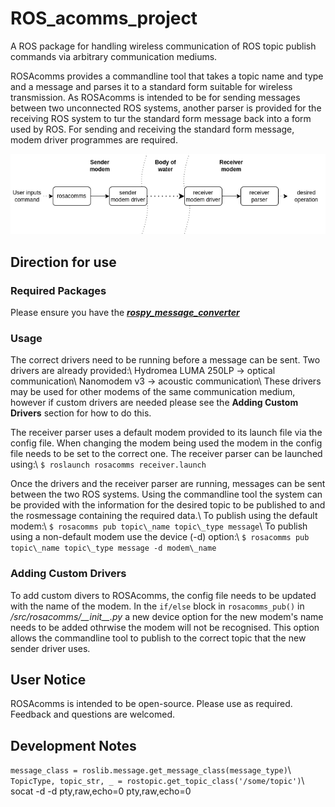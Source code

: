 # ROS_acomms_project
A ROS package for handling wireless communication of ROS topic publish commands via arbitrary communication mediums.

ROSAcomms provides a commandline tool that takes a topic name and type and a message and parses it to a standard form suitable for wireless transmission. As ROSAcomms is intended to be for sending messages between two unconnected ROS systems, another parser is provided for the receiving ROS system to tur the standard form message back into a form used by ROS. For sending and receiving the standard form message, modem driver programmes are required.

![](/assets/Systemdiagram.drawio.png?raw=true "ROSAcomms System Diagram")


## Direction for use
### Required Packages
Please ensure you have the [***rospy_message_converter***](https://github.com/uos/rospy_message_converter)

### Usage
The correct drivers need to be running before a message can be sent. Two drivers are already provided:\\
Hydromea LUMA 250LP -> optical communication\\
Nanomodem v3 -> acoustic communication\\
These drivers may be used for other modems of the same communication medium, however if custom drivers are needed please see the __Adding Custom Drivers__ section for how to do this.

The receiver parser uses a default modem provided to its launch file via the config file. When changing the modem being used the modem in the config file needs to be set to the correct one. The receiver parser can be launched using:\\
`$ roslaunch rosacomms receiver.launch`

Once the drivers and the receiver parser are running, messages can be sent between the two ROS systems. Using the commandline tool the system can be provided with the information for the desired topic to be published to and the rosmessage containing the required data.\\
To publish using the default modem:\\
`$ rosacomms pub topic\_name topic\_type message`\\
To publish using a non-default modem use the device (-d) option:\\
`$ rosacomms pub topic\_name topic\_type message -d modem\_name`

### Adding Custom Drivers
To add custom divers to ROSAcomms, the config file needs to be updated with the name of the modem. In the `if/else` block in `rosacomms_pub()` in _/src/rosacomms/\_\_init\_\_.py_ a new device option for the new modem's name needs to be added othrwise the modem will not be recognised. This option allows the commandline tool to publish to the correct topic that the new sender driver uses.


## User Notice
ROSAcomms is intended to be open-source. Please use as required. Feedback and questions are welcomed.


## Development Notes
`message_class = roslib.message.get_message_class(message_type)`\\
`TopicType, topic_str, _ = rostopic.get_topic_class('/some/topic')`\\
socat -d -d pty,raw,echo=0 pty,raw,echo=0
